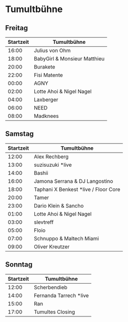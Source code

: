 # Tumultbühne

## Freitag

| Startzeit | Tumultbühne                  
| --------- | ---------------------------- 
| 16:00     | Julius von Ohm               
| 18:00     | BabyGirl & Monsieur Matthieu 
| 20:00     | Burakete                     
| 22:00     | Fisi Matente                 
| 00:00     | AGNY                         
| 02:00     | Lotte Ahoi & Nigel Nagel     
| 04:00     | Laxberger                    
| 06:00     | NEED                         
| 08:00     | Madknees                     

## Samstag

| Startzeit | Tumultbühne                          
| --------- | -------------------------------------
| 12:00     | Alex Rechberg                        
| 13:00     | suzisuzuki \*live                    
| 14:00     | Bashii                               
| 16:00     | Jamona Serrana & DJ Langostino       
| 18:00     | Taphani X Benkest \*live / Floor Core
| 20:00     | Tamer                                
| 23:00     | Dario Klein & Sancho                 
| 01:00     | Lotte Ahoi & Nigel Nagel             
| 03:00     | slevtreff                            
| 05:00     | Floio                                
| 07:00     | Schnuppo & Maltech Miami             
| 09:00     | Oliver Kreutzer                      

## Sonntag

| Startzeit | Tumultbühne             
| --------- | ----------------------- 
| 12:00     | Scherbendieb            
| 14:00     | Fernanda Tarrech \*live 
| 15:00     | Ran                     
| 17:00     | Tumultes Closing        
